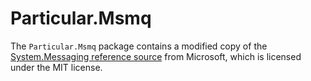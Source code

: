 # Particular.Msmq

The `Particular.Msmq` package contains a modified copy of the [System.Messaging reference source](https://github.com/microsoft/referencesource/tree/master/System.Messaging) from Microsoft, which is licensed under the MIT license.